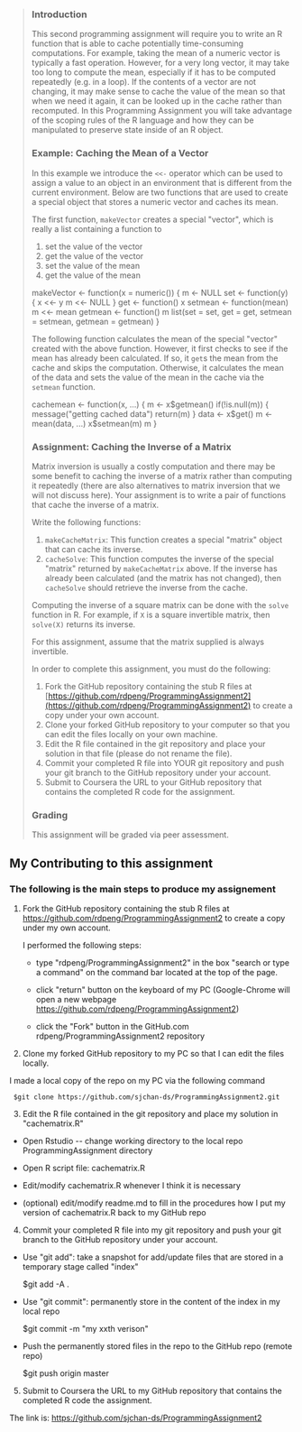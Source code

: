 >### Introduction
>
>This second programming assignment will require you to write an R
>function that is able to cache potentially time-consuming computations.
>For example, taking the mean of a numeric vector is typically a fast
>operation. However, for a very long vector, it may take too long to
>compute the mean, especially if it has to be computed repeatedly (e.g.
>in a loop). If the contents of a vector are not changing, it may make
>sense to cache the value of the mean so that when we need it again, it
>can be looked up in the cache rather than recomputed. In this
>Programming Assignment you will take advantage of the scoping rules of
>the R language and how they can be manipulated to preserve state inside
>of an R object.
>
>### Example: Caching the Mean of a Vector
>
>In this example we introduce the `<<-` operator which can be used to
>assign a value to an object in an environment that is different from the
>current environment. Below are two functions that are used to create a
>special object that stores a numeric vector and caches its mean.
>
>The first function, `makeVector` creates a special "vector", which is
>really a list containing a function to
>
>1.  set the value of the vector
>2.  get the value of the vector
>3.  set the value of the mean
>4.  get the value of the mean
>
> <!-- -->
>
>    makeVector <- function(x = numeric()) {
>            m <- NULL
>            set <- function(y) {
>                    x <<- y
>                    m <<- NULL
>            }
>            get <- function() x
>            setmean <- function(mean) m <<- mean
>            getmean <- function() m
>            list(set = set, get = get,
>                 setmean = setmean,
>                 getmean = getmean)
>    }
>
>The following function calculates the mean of the special "vector"
>created with the above function. However, it first checks to see if the
>mean has already been calculated. If so, it `get`s the mean from the
>cache and skips the computation. Otherwise, it calculates the mean of
>the data and sets the value of the mean in the cache via the `setmean`
>function.
>
>    cachemean <- function(x, ...) {
>            m <- x$getmean()
>            if(!is.null(m)) {
>                    message("getting cached data")
>                    return(m)
>            }
>            data <- x$get()
>            m <- mean(data, ...)
>            x$setmean(m)
>            m
>    }
>
>### Assignment: Caching the Inverse of a Matrix
>
>Matrix inversion is usually a costly computation and there may be some
>benefit to caching the inverse of a matrix rather than computing it
>repeatedly (there are also alternatives to matrix inversion that we will
>not discuss here). Your assignment is to write a pair of functions that
>cache the inverse of a matrix.
>
>Write the following functions:
>
>1.  `makeCacheMatrix`: This function creates a special "matrix" object
>    that can cache its inverse.
>2.  `cacheSolve`: This function computes the inverse of the special
>    "matrix" returned by `makeCacheMatrix` above. If the inverse has
>    already been calculated (and the matrix has not changed), then
>    `cacheSolve` should retrieve the inverse from the cache.
>
>Computing the inverse of a square matrix can be done with the `solve`
>function in R. For example, if `X` is a square invertible matrix, then
>`solve(X)` returns its inverse.
>
>For this assignment, assume that the matrix supplied is always
>invertible.
>
>In order to complete this assignment, you must do the following:
>
>1.  Fork the GitHub repository containing the stub R files at
>    [https://github.com/rdpeng/ProgrammingAssignment2](https://github.com/rdpeng/ProgrammingAssignment2)
>    to create a copy under your own account.
>2.  Clone your forked GitHub repository to your computer so that you can
>    edit the files locally on your own machine.
>3.  Edit the R file contained in the git repository and place your
>    solution in that file (please do not rename the file).
>4.  Commit your completed R file into YOUR git repository and push your
>    git branch to the GitHub repository under your account.
>5.  Submit to Coursera the URL to your GitHub repository that contains
>    the completed R code for the assignment.
>
>### Grading
>
>This assignment will be graded via peer assessment.
>

## My Contributing to this assignment

### The following is the main steps to produce my assignement

1. Fork the GitHub repository containing the stub R files at
   https://github.com/rdpeng/ProgrammingAssignment2 to create a copy under my own account.
  
   I performed the following steps:
   * type "rdpeng/ProgrammingAssignment2" in the box "search or type a command" on the 
     command bar located at the top of the page.
   
   * click "return" button on the keyboard of my PC
     (Google-Chrome will open a new webpage https://github.com/rdpeng/ProgrammingAssignment2)
     
   * click the "Fork" button in the GitHub.com rdpeng/ProgrammingAssignment2 repository
  

2. Clone my forked GitHub repository to my PC so that I can edit the files locally.

  I made a local copy of the repo on my PC via the following command 
  
     $git clone https://github.com/sjchan-ds/ProgrammingAssignment2.git
     

3. Edit the R file contained in the git repository and place my solution in  "cachematrix.R"

 * Open Rstudio -- change working directory to the local repo ProgrammingAssignment directory
 
 * Open R script file: cachematrix.R
 
 * Edit/modify cachematrix.R  whenever I think it is necessary
 
 * (optional) edit/modify readme.md to fill in the procedures how I put my version of 
   cachematrix.R back to my GitHub repo
 

4. Commit your completed R file into my git repository and push your git branch to 
the GitHub repository under your account.

 * Use "git add": take a snapshot for add/update files that are stored in a temporary stage 
   called "index"
   
     $git add -A . 
     
 * Use "git commit": permanently store in the content of the index in my local repo
 
     $git commit -m "my xxth verison"   
   
 * Push the permanently stored files in the repo to the GitHub repo (remote repo)
 
     $git push origin master
     

5. Submit to Coursera the URL to my GitHub repository that contains the completed R code 
   the assignment.
                   

  The  link is:
  https://github.com/sjchan-ds/ProgrammingAssignment2



